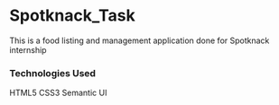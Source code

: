 # Spotknack_Task
This is a food listing and management application done for Spotknack internship

### Technologies Used
   HTML5
   CSS3
   Semantic UI

